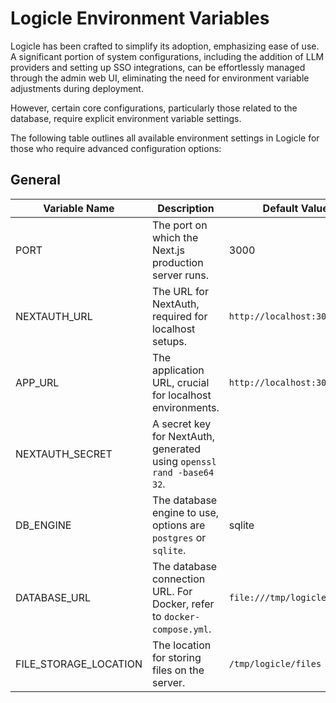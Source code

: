 # Logicle Environment Variables

Logicle has been crafted to simplify its adoption, emphasizing ease of use. A significant portion of system configurations, including the addition of LLM providers and setting up SSO integrations, can be effortlessly managed through the admin web UI, eliminating the need for environment variable adjustments during deployment.

However, certain core configurations, particularly those related to the database, require explicit environment variable settings.

The following table outlines all available environment settings in Logicle for those who require advanced configuration options:

## General
| Variable Name           | Description                                                                 | Default Value          |
|-------------------------|-----------------------------------------------------------------------------|------------------------|
| PORT                  | The port on which the Next.js production server runs.                       | 3000                 |
| NEXTAUTH_URL          | The URL for NextAuth, required for localhost setups.                        | `http://localhost:3000`|
| APP_URL               | The application URL, crucial for localhost environments.                    | `http://localhost:3000`|
| NEXTAUTH_SECRET       | A secret key for NextAuth, generated using `openssl rand -base64 32`.       |           |
| DB_ENGINE             | The database engine to use, options are `postgres` or `sqlite`.             | sqlite               |
| DATABASE_URL          | The database connection URL. For Docker, refer to `docker-compose.yml`.     | `file:///tmp/logicle.sqlite`|
| FILE_STORAGE_LOCATION | The location for storing files on the server.                               | `/tmp/logicle/files`   |